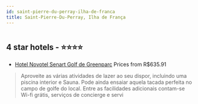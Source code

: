 ```yaml
---
id: saint-pierre-du-perray-ilha-de-franca
title: Saint-Pierre-Du-Perray, Ilha de França
---
```


<center><img src="https://i.travelapi.com/hotels/1000000/40000/34700/34670/49921656_z.jpg" alt="" /></center>


##  4 star hotels - ⭐️⭐️⭐️⭐️

-    [Hotel Novotel Senart Golf de Greenparc](https://www.hurb.com/br/aud/https://www.hurb.com/br/hotels/saint-pierre-du-perray/hotel-novotel-senart-golf-de-greenparc-HT-E8OZ?cmp=18055) Prices from R$635.91
   > Aproveite as várias atividades de lazer ao seu dispor, incluindo uma piscina interior e Sauna. Pode ainda ensaiar aquela tacada perfeita no campo de golfe do local. Entre as facilidades adicionais contam-se Wi-fi grátis, serviços de concierge e servi
